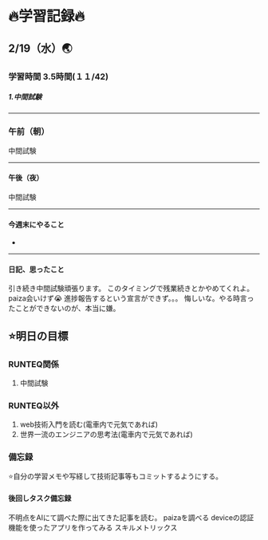 # 🔥学習記録🔥
## 2/19（水）🌏
### 学習時間  3.5時間(１１/42)
##### 1.中間試験

***
### 午前（朝）
中間試験


***
#### 午後（夜）
中間試験

***
#### 今週末にやること
-

***
#### 日記、思ったこと
引き続き中間試験頑張ります。
このタイミングで残業続きとかやめてくれよ。
paiza会いけず😭
進捗報告するという宣言ができず。。。
悔しいな。やる時言ったことができないのが、本当に嫌。

## ⭐️明日の目標
### RUNTEQ関係
1. 中間試験

### RUNTEQ以外
1. web技術入門を読む(電車内で元気であれば)
2. 世界一流のエンジニアの思考法(電車内で元気であれば)
### 備忘録
⭐️自分の学習メモや写経して技術記事等もコミットするようにする。

#### 後回しタスク備忘録
不明点をAIにて調べた際に出てきた記事を読む。
paizaを調べる
deviceの認証機能を使ったアプリを作ってみる
スキルメトリックス